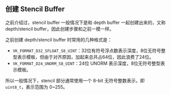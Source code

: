 ## 创建 Stencil Buffer

之前介绍过，stencil buffer 一般情况下是和 depth buffer 一起创建出来的，又称 depth/stencil buffer，因此创建步骤和之前一模一样。

之前创建 depth/stencil buffer 时常用的几种格式是：

* `VK_FORMAT_D32_SFLOAT_S8_UINT`：32位有符号浮点数表示深度，8位无符号整型表示模板，但由于对齐原因，加起来总共占64位，因此浪费了24位。
*  `VK_FORMAT_D24_UNORM_S8_UINT`：24位 UNORM 表示深度，8位无符号整型表示模板。

所以一般情况下，stencil 部分通常使用一个 8-bit 无符号整数表示，即 `uint8_t`，表示范围为 0~255。
